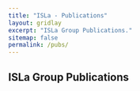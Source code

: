 ```yaml
---
title: "ISLa - Publications"
layout: gridlay
excerpt: "ISLa Group Publications."
sitemap: false
permalink: /pubs/
---
```


<h2>ISLa Group Publications</h2>

<div id="bibbase"></div>

<script src="https://bibbase.org/show?bib=https://raw.githubusercontent.com/Isla-lab/Isla-lab.github.io/refs/heads/master/_data/pubs.bib&group0=year&jsonp=1"></script>